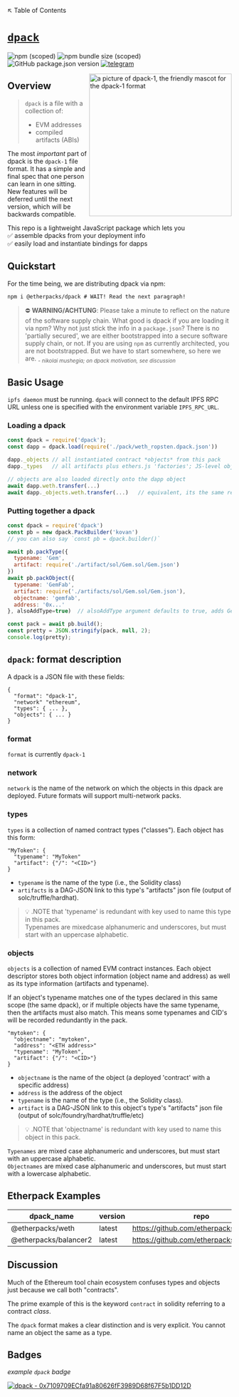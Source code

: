 ↖️ Table of Contents

[`dpack`](https://github.com/dapphub/dpack)
======

![npm (scoped)](https://img.shields.io/npm/v/@etherpacks/dpack?color=black&label=%40etherpacks%2Fdpack)
![npm bundle size (scoped)](https://img.shields.io/bundlephobia/minzip/@etherpacks/dpack?color=black&label=mzip)
![GitHub package.json version](https://img.shields.io/github/package-json/v/dapphub/dpack?color=black)
[![telegram](https://img.shields.io/badge/telegram-blue?logo=telegram)]( https://t.me/+Zy3sGgWC1mk1MjRh)


<img align="right" src="https://x.mypinata.cloud/ipfs/QmZ9RVSRkTsqVg4CHdHfQQxWXmHWrWwoF3Nd2t5E6cz6fN" height="320" alt="a picture of dpack-1, the friendly mascot for the dpack-1 format">

## Overview

>  `dpack` is a file with a collection of:
>   - EVM addresses
>   - compiled artifacts (ABIs)

The most _important_ part of dpack is the `dpack-1` file format.
It has a simple and final spec that one person can learn in one sitting.
New features will be deferred until the next version, which will be backwards
compatible.

This repo is a lightweight JavaScript package which lets you   
✅ assemble dpacks from your deployment info   
✅ easily load and instantiate bindings for dapps   


## Quickstart 

For the time being, we are distributing dpack via npm:

```shell
npm i @etherpacks/dpack # WAIT! Read the next paragraph!
```


>⛔️ **WARNING/ACHTUNG**: Please take a minute to reflect on the nature of the software supply chain.
> What good is dpack if you are loading it via npm? Why not just stick the info in a `package.json`?
> There is no 'partially secured', we are either bootstrapped into a secure software supply chain, or not.
> If you are using `npm` as currently architected, you are not bootstrapped. But we have to start somewhere,
> so here we are.
<sub><i>- nikolai mushegia; on dpack motivation, see discussion</i></sub>


## Basic Usage


`ipfs daemon` must be running. `dpack` will connect to the default IPFS RPC URL unless one is specified with the environment variable `IPFS_RPC_URL`.

### Loading a dpack

```javascript
const dpack = require('dpack');
const dapp = dpack.load(require('./pack/weth_ropsten.dpack.json'))

dapp._objects // all instantiated contract *objects* from this pack
dapp._types   // all artifacts plus ethers.js 'factories'; JS-level objects that deploy new instances of contracts

// objects are also loaded directly onto the dapp object
await dapp.weth.transfer(...)
await dapp._objects.weth.transfer(...)   // equivalent, its the same reference
```

### Putting together a dpack

```javascript
const dpack = require('dpack')
const pb = new dpack.PackBuilder('kovan')
// you can also say `const pb = dpack.builder()`

await pb.packType({
  typename: 'Gem',
  artifact: require('./artifact/sol/Gem.sol/Gem.json')
})
await pb.packObject({
  typename: 'GemFab',
  artifact: require('./artifacts/sol/Gem.sol/Gem.json'),
  objectname: 'gemfab',
  address: '0x...'
}, alsoAddType=true)  // alsoAddType argument defaults to true, adds GemFab+artifact to types

const pack = await pb.build();
const pretty = JSON.stringify(pack, null, 2);
console.log(pretty);
```


## `dpack`: format description


A dpack is a JSON file with these fields:

```jsonc
{
  "format": "dpack-1",
  "network" "ethereum",
  "types": { ... },
  "objects": { ... }
}
```

### format

`format` is currently `dpack-1`

### network

`network` is the name of the network on which the objects in this dpack are deployed. Future formats will support multi-network packs.

### types

`types` is a collection of named contract types ("classes"). Each object has this form:

```jsonc
"MyToken": {
  "typename": "MyToken"
  "artifact": {"/": "<CID>"}
}
```

* `typename` is the name of the type (i.e., the Solidity class)
* `artifacts` is a DAG-JSON link to this type's "artifacts" json file (output of solc/truffle/hardhat).

> 💡 .NOTE that 'typename' is redundant with key used to name this type in this pack.   
> Typenames are mixedcase alphanumeric and underscores, but must start with an uppercase alphabetic.   

### objects

`objects` is a collection of named EVM contract instances.
Each object descriptor stores both object information (object name and address)
as well as its type information (artifacts and typename).

If an object's typename matches one of the types declared in this same scope (the same dpack),
or if multiple objects have the same typename, then the artifacts must also match. This means
some typenames and CID's will be recorded redundantly in the pack.

```jsonc
"mytoken": {
  "objectname": "mytoken",
  "address": "<ETH address>"
  "typename": "MyToken",
  "artifact": {"/": "<CID>"}
}
```

* `objectname` is the name of the object (a deployed 'contract' with a specific address)
* `address` is the address of the object
* `typename` is the name of the type (i.e., the Solidity class).
* `artifact` is a DAG-JSON link to this object's type's "artifacts" json file (output of solc/foundry/hardhat/truffle/etc)

> 💡 .NOTE that 'objectname' is redundant with key used to name this object in this pack.
   
`Typenames` are mixed case alphanumeric and underscores, but must start with an uppercase alphabetic.   
`Objectnames` are mixed case alphanumeric and underscores, but must start with a lowercase alphabetic.   

## Etherpack Examples

| **dpack_name**        | **version** | **repo**                                |
|-----------------------|-------------|-----------------------------------------|
| @etherpacks/weth      | latest      | https://github.com/etherpacks/weth      |
| @etherpacks/balancer2 | latest      | https://github.com/etherpacks/balancer2 |

## Discussion

Much of the Ethereum tool chain ecosystem confuses types and objects just because we call both "contracts".

The prime example of this is the keyword `contract` in solidity referring to a contract *class*.

The `dpack` format makes a clear distinction and is very explicit. You cannot name an object the same as a type.

## Badges

<i>example `dpack` badge</i>

<a href="ipfs://QmdWjNEruJgzuSTbqPHF9rdo99wTY7KmHe6KbtfS67fXaH"><img src="https://img.shields.io/badge/dpack-0x7109709ECfa91a80626fF3989D68f67F5b1DD12D-black?logo=solidity" alt="dpack - 0x7109709ECfa91a80626fF3989D68f67F5b1DD12D"></a>
